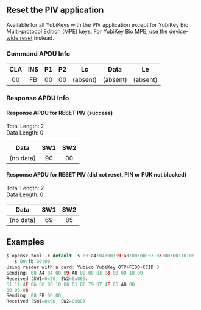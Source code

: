 <!-- Copyright 2021 Yubico AB

Licensed under the Apache License, Version 2.0 (the "License");
you may not use this file except in compliance with the License.
You may obtain a copy of the License at

    http://www.apache.org/licenses/LICENSE-2.0

Unless required by applicable law or agreed to in writing, software
distributed under the License is distributed on an "AS IS" BASIS,
WITHOUT WARRANTIES OR CONDITIONS OF ANY KIND, either express or implied.
See the License for the specific language governing permissions and
limitations under the License. -->

## Reset the PIV application

Available for all YubiKeys with the PIV application except for YubiKey Bio Multi-protocol Edition (MPE) keys. For YubiKey Bio MPE, use the [device-wide reset](xref:UsersManualBioMpe#resetting-a-yubikey-bio-mpe) instead. 

### Command APDU Info

| CLA | INS | P1 | P2 |    Lc    |   Data   |    Le    |
|:---:|:---:|:--:|:--:|:--------:|:--------:|:--------:| 
| 00  | FB  | 00 | 00 | (absent) | (absent) | (absent) |

### Response APDU Info

#### Response APDU for RESET PIV (success)

Total Length: 2\
Data Length: 0

|   Data    | SW1 | SW2 |
|:---------:|:---:|:---:|
| (no data) | 90  | 00  |

#### Response APDU for RESET PIV (did not reset, PIN or PUK not blocked)

Total Length: 2\
Data Length: 0

|   Data    | SW1 | SW2 |
|:---------:|:---:|:---:|
| (no data) | 69  | 85  |

## Examples

```C
$ opensc-tool -c default -s 00:a4:04:00:09:a0:00:00:03:08:00:00:10:00
  -s 00:fb:00:00
Using reader with a card: Yubico YubiKey OTP+FIDO+CCID 0
Sending: 00 A4 04 00 09 A0 00 00 03 08 00 00 10 00
Received (SW1=0x90, SW2=0x00):
61 11 4F 06 00 00 10 00 01 00 79 07 4F 05 A0 00
00 03 08
Sending: 00 FB 00 00
Received (SW1=0x90, SW2=0x00)
```
